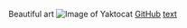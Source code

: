 Beautiful art
![Image of Yaktocat](https://octodex.github.com/images/yaktocat.png)
[GitHub](http://github.com)
[text](https://example.com)
